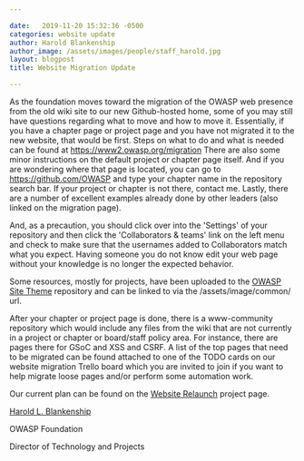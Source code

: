 ```yaml
---

date:   2019-11-20 15:32:36 -0500
categories: website update
author: Harold Blankenship
author_image: /assets/images/people/staff_harold.jpg
layout: blogpost
title: Website Migration Update

---
```


As the foundation moves toward the migration of the OWASP web presence from the old wiki site to our new Github-hosted home, some of you may still have questions regarding what to move and how to move it. Essentially, if you have a chapter page or project page and you have not migrated it to the new website, that would be first. Steps on what to do and what is needed can be found at https://www2.owasp.org/migration   There are also some minor instructions on the default project or chapter page itself. And if you are wondering where that page is located, you can go to https://github.com/OWASP and type your chapter name in the repository search bar. If your project or chapter is not there, contact me. Lastly, there are a number of excellent examples already done by other leaders (also linked on the migration page).

And, as a precaution, you should click over into the 'Settings' of your repository and then click the 'Collaborators & teams' link on the left menu and check to make sure that the usernames added to Collaborators match what you expect.  Having someone you do not know edit your web page without your knowledge is no longer the expected behavior.

Some resources, mostly for projects, have been uploaded to the [OWASP Site Theme](https://github.com/OWASP/www--site-theme) repository and can be linked to via the /assets/image/common/<file> url. 

After your chapter or project page is done, there is a www-community repository which would include any files from the wiki that are not currently in a project or chapter or board/staff policy area.  For instance, there are pages there for GSoC and XSS and CSRF.  A list of the top pages that need to be migrated can be found attached to one of the TODO cards on our website migration Trello board which you are invited to join if you want to help migrate loose pages and/or perform some automation work.

Our current plan can be found on the [Website Relaunch](https://www2.owasp.org/www-staff/projects/201912-Website-Launch) project page.


[Harold L. Blankenship](mailto:harold.blankenship@owasp.com)

OWASP Foundation

Director of Technology and Projects

